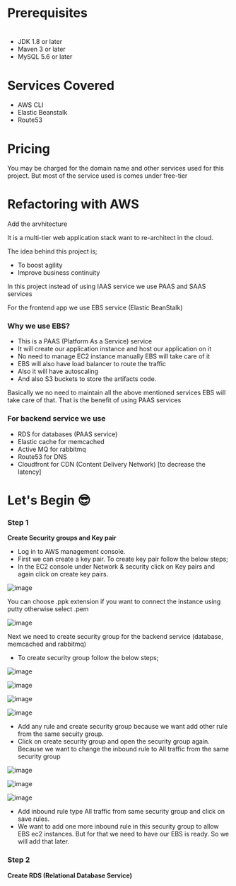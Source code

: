 # Prerequisites
#
- JDK 1.8 or later
- Maven 3 or later
- MySQL 5.6 or later



# Services Covered

- AWS CLI
- Elastic Beanstalk
- Route53

# Pricing
You may be charged for the domain name and other services used for this project. But most of the service used is comes under free-tier

# Refactoring with AWS

Add the arvhitecture

It is a multi-tier web application stack want to re-architect in the cloud.

The idea behind this project is;

-	To boost agility 
-	Improve business continuity


In this project instead of using IAAS service we use PAAS and SAAS services

For the frontend app we use EBS service (Elastic BeanStalk)

### Why we use EBS?

-	This is a PAAS (Platform As a Service) service 
-	It will create our application instance and host our application on it
-	No need to manage EC2 instance manually  EBS will take care of it
-	EBS will also have load balancer to route the traffic
-	Also it will have autoscaling
-	And also S3 buckets to store the artifacts code.

Basically we no need to maintain all the above mentioned services EBS will take care of that. That is the benefit of using PAAS services

### For backend service we use
-	RDS for databases (PAAS service)
-	Elastic cache for memcached
-	Active MQ for rabbitmq
-	Route53 for DNS
-	Cloudfront for CDN (Content Delivery Network) [to decrease the latency]

# Let's Begin 😎

### Step 1

**Create Security groups and Key pair**

- Log in to AWS management console.
- First we can create a key pair. To create key pair follow the below steps;
- In the EC2 console under Network & security click on Key pairs and again click on  create key pairs.

![image](https://github.com/Fawazcp/aws-project/assets/111639918/34ce76a6-0815-4418-80ee-aee99676fc08)

You can choose .ppk extension if you want to connect the instance using putty otherwise select .pem

![image](https://github.com/Fawazcp/aws-project/assets/111639918/7c15a840-c7d3-46e9-a963-847659c5d6d3)

Next we need to create security group for the backend service (database, memcached and rabbitmq)

- To create security group follow the below steps;

![image](https://github.com/Fawazcp/aws-project/assets/111639918/349dd66a-780f-4003-b08a-25b2b009ae2e)

![image](https://github.com/Fawazcp/aws-project/assets/111639918/58bc60ad-9569-42b1-8057-c201521b3da0)

![image](https://github.com/Fawazcp/aws-project/assets/111639918/8309dcea-87a3-45e9-9ba1-ce42a1f2a87b)

![image](https://github.com/Fawazcp/aws-project/assets/111639918/36d5eb78-2e00-4a94-8fda-e5f891dce166)


- Add any rule and create security group because we want add other rule from the same secuity group.
- Click on create security group and open the security group again. Because we want to change the  inbound rule to All traffic from the same security group

![image](https://github.com/Fawazcp/aws-project/assets/111639918/f9c2baa1-abbf-4062-8a19-d921570db7f1)

![image](https://github.com/Fawazcp/aws-project/assets/111639918/84c101eb-525f-4c99-bd35-15ec80c4620e)

![image](https://github.com/Fawazcp/aws-project/assets/111639918/a17c2c6a-a669-406e-8eb8-8a4b0412f459)

- Add inbound rule type All traffic from same security group and click on save rules.
- We want to add one more inbound rule in this security group to allow EBS ec2 instances. But for that we need to have our EBS is ready. So we will add that later.

### Step 2

**Create RDS (Relational Database Service)**







